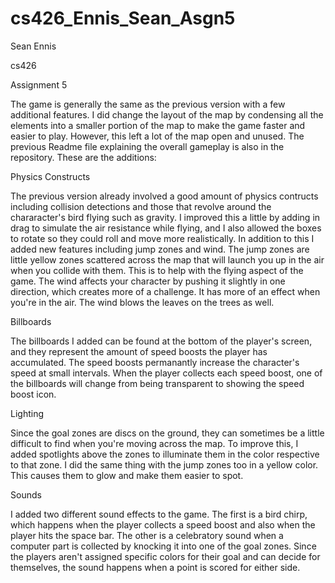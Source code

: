# cs426_Ennis_Sean_Asgn5

Sean Ennis

cs426

Assignment 5

The game is generally the same as the previous version with a few additional features. I did change the layout of the map by condensing all the elements into a smaller portion of the map to make the game faster and easier to play. However, this left a lot of the map open and unused. The previous Readme file explaining the overall gameplay is also in the repository. These are the additions:

Physics Constructs

The previous version already involved a good amount of physics contructs including collision detections and those that revolve around the chararacter's bird flying such as gravity. I improved this a little by adding in drag to simulate the air resistance while flying, and I also allowed the boxes to rotate so they could roll and move more realistically. In addition to this I added new features including jump zones and wind. The jump zones are little yellow zones scattered across the map that will launch you up in the air when you collide with them. This is to help with the flying aspect of the game. The wind affects your character by pushing it slightly in one direction, which creates more of a challenge. It has more of an effect when you're in the air. The wind blows the leaves on the trees as well.

Billboards

The billboards I added can be found at the bottom of the player's screen, and they represent the amount of speed boosts the player has accumulated. The speed boosts permanantly increase the character's speed at small intervals. When the player collects each speed boost, one of the billboards will change from being transparent to showing the speed boost icon.

Lighting

Since the goal zones are discs on the ground, they can sometimes be a little difficult to find when you're moving across the map. To improve this, I added spotlights above the zones to illuminate them in the color respective to that zone. I did the same thing with the jump zones too in a yellow color. This causes them to glow and make them easier to spot.

Sounds

I added two different sound effects to the game. The first is a bird chirp, which happens when the player collects a speed boost and also when the player hits the space bar. The other is a celebratory sound when a computer part is collected by knocking it into one of the goal zones. Since the players aren't assigned specific colors for their goal and can decide for themselves, the sound happens when a point is scored for either side.
